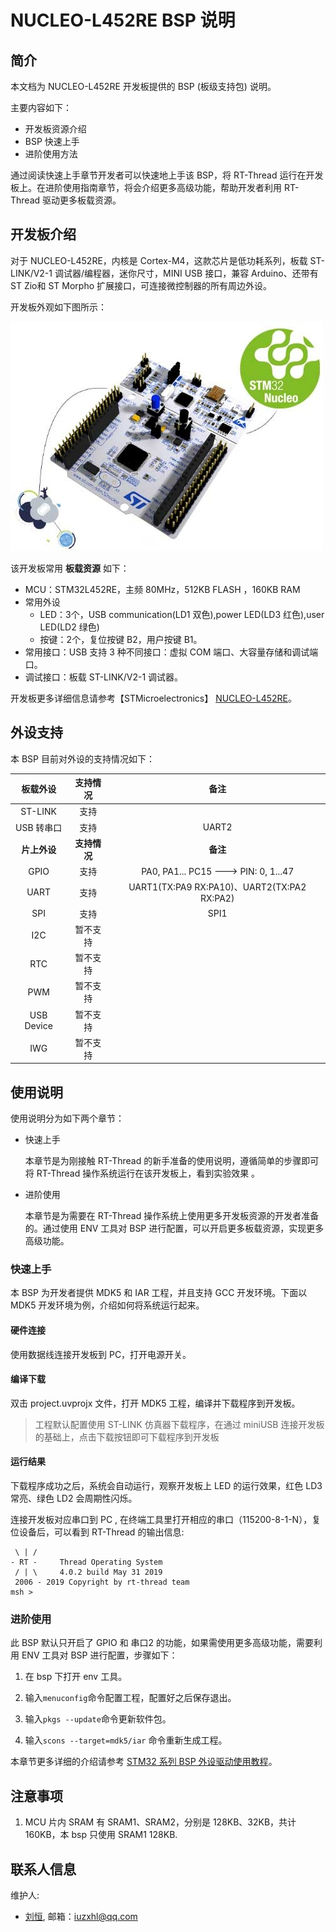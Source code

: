# NUCLEO-L452RE BSP 说明

## 简介

本文档为 NUCLEO-L452RE 开发板提供的 BSP (板级支持包) 说明。

主要内容如下：

- 开发板资源介绍
- BSP 快速上手
- 进阶使用方法

通过阅读快速上手章节开发者可以快速地上手该 BSP，将 RT-Thread 运行在开发板上。在进阶使用指南章节，将会介绍更多高级功能，帮助开发者利用 RT-Thread 驱动更多板载资源。

## 开发板介绍

对于 NUCLEO-L452RE，内核是 Cortex-M4，这款芯片是低功耗系列，板载 ST-LINK/V2-1 调试器/编程器，迷你尺寸，MINI USB 接口，兼容 Arduino、还带有ST Zio和 ST Morpho 扩展接口，可连接微控制器的所有周边外设。

开发板外观如下图所示：

![board](figures/board.jpg)

该开发板常用 **板载资源** 如下：

- MCU：STM32L452RE，主频 80MHz，512KB FLASH ，160KB RAM
- 常用外设
  - LED：3个，USB communication(LD1 双色),power LED(LD3 红色),user LED(LD2 绿色)
  - 按键：2个，复位按键 B2，用户按键 B1。
- 常用接口：USB 支持 3 种不同接口：虚拟 COM 端口、大容量存储和调试端口。
- 调试接口：板载 ST-LINK/V2-1 调试器。

开发板更多详细信息请参考【STMicroelectronics】 [NUCLEO-L452RE](https://www.st.com/en/evaluation-tools/nucleo-l452re.html#)。

## 外设支持

本 BSP 目前对外设的支持情况如下：

| **板载外设**      | **支持情况** | **备注**                              |
| :---------------: | :----------: | :-----------------------------------: |
| ST-LINK           |     支持     |                                       |
| USB 转串口        |     支持     | UART2                                 |
| **片上外设**      | **支持情况** | **备注**                              |
| GPIO              |     支持     | PA0, PA1... PC15 ---> PIN: 0, 1...47  |
| UART              |     支持     | UART1(TX:PA9 RX:PA10)、UART2(TX:PA2  RX:PA2)                                 |
| SPI               |   支持   |  SPI1                                       |
| I2C               |   暂不支持   |                                       |
| RTC               |   暂不支持   |                                       |
| PWM               |   暂不支持   |                                       |
| USB Device        |   暂不支持   |                                       |
| IWG               |   暂不支持   |                                       |

## 使用说明

使用说明分为如下两个章节：

- 快速上手

    本章节是为刚接触 RT-Thread 的新手准备的使用说明，遵循简单的步骤即可将 RT-Thread 操作系统运行在该开发板上，看到实验效果 。

- 进阶使用

    本章节是为需要在 RT-Thread 操作系统上使用更多开发板资源的开发者准备的。通过使用 ENV 工具对 BSP 进行配置，可以开启更多板载资源，实现更多高级功能。


### 快速上手

本 BSP 为开发者提供 MDK5 和 IAR 工程，并且支持 GCC 开发环境。下面以 MDK5 开发环境为例，介绍如何将系统运行起来。

#### 硬件连接

使用数据线连接开发板到 PC，打开电源开关。

#### 编译下载

双击 project.uvprojx 文件，打开 MDK5 工程，编译并下载程序到开发板。

> 工程默认配置使用 ST-LINK 仿真器下载程序，在通过 miniUSB 连接开发板的基础上，点击下载按钮即可下载程序到开发板

#### 运行结果

下载程序成功之后，系统会自动运行，观察开发板上 LED 的运行效果，红色 LD3 常亮、绿色 LD2 会周期性闪烁。

连接开发板对应串口到 PC , 在终端工具里打开相应的串口（115200-8-1-N），复位设备后，可以看到 RT-Thread 的输出信息:

```
 \ | /
- RT -     Thread Operating System
 / | \     4.0.2 build May 31 2019
 2006 - 2019 Copyright by rt-thread team
msh >
```

### 进阶使用

此 BSP 默认只开启了 GPIO 和 串口2 的功能，如果需使用更多高级功能，需要利用 ENV 工具对 BSP 进行配置，步骤如下：

1. 在 bsp 下打开 env 工具。

2. 输入`menuconfig`命令配置工程，配置好之后保存退出。

3. 输入`pkgs --update`命令更新软件包。

4. 输入`scons --target=mdk5/iar` 命令重新生成工程。

本章节更多详细的介绍请参考 [STM32 系列 BSP 外设驱动使用教程](../docs/STM32系列BSP外设驱动使用教程.md)。

## 注意事项

1. MCU 片内 SRAM 有 SRAM1、SRAM2，分别是 128KB、32KB，共计 160KB，本 bsp 只使用 SRAM1 128KB.

## 联系人信息

维护人:

-  [刘恒](https://github.com/lhxzui), 邮箱：<iuzxhl@qq.com>

